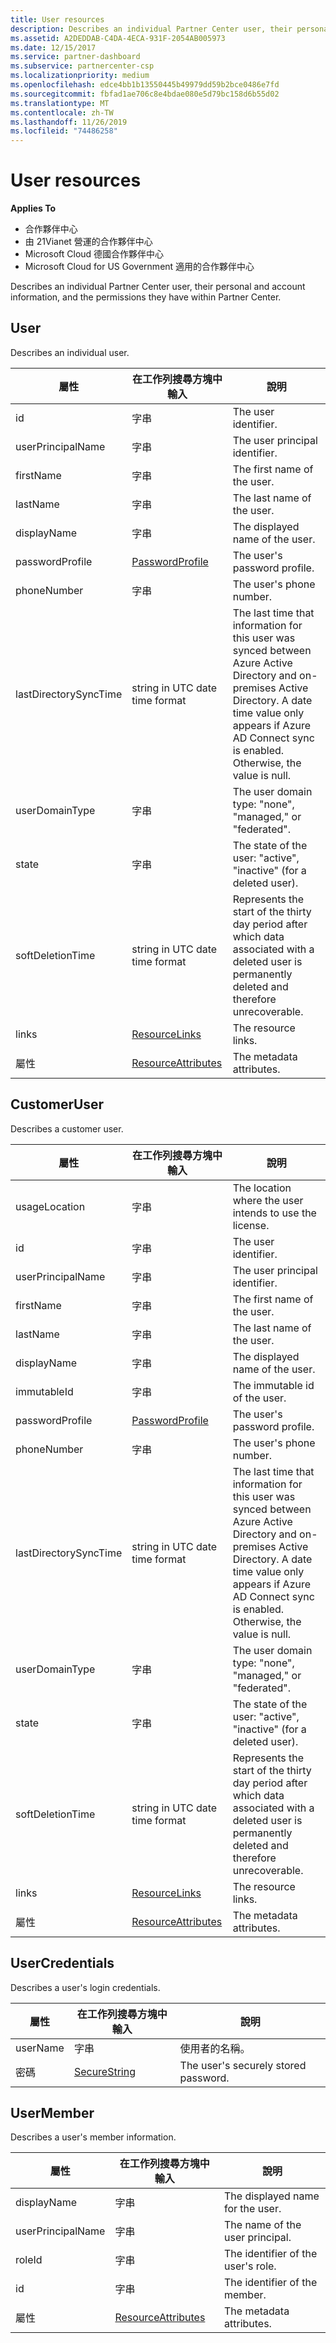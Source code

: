 ```yaml
---
title: User resources
description: Describes an individual Partner Center user, their personal and account information, and the permissions they have within Partner Center.
ms.assetid: A2DEDDAB-C4DA-4ECA-931F-2054AB005973
ms.date: 12/15/2017
ms.service: partner-dashboard
ms.subservice: partnercenter-csp
ms.localizationpriority: medium
ms.openlocfilehash: edce4bb1b13550445b49979dd59b2bce0486e7fd
ms.sourcegitcommit: fbfad1ae706c8e4bdae080e5d79bc158d6b55d02
ms.translationtype: MT
ms.contentlocale: zh-TW
ms.lasthandoff: 11/26/2019
ms.locfileid: "74486258"
---
```

# <a name="user-resources"></a>User resources


**Applies To**

- 合作夥伴中心
- 由 21Vianet 營運的合作夥伴中心
- Microsoft Cloud 德國合作夥伴中心
- Microsoft Cloud for US Government 適用的合作夥伴中心

Describes an individual Partner Center user, their personal and account information, and the permissions they have within Partner Center.

## <a name="span-iduserspan-iduserspan-iduseruser"></a><span id="User"/><span id="user"/><span id="USER"/>User


Describes an individual user.

| 屬性              | 在工作列搜尋方塊中輸入                                                           | 說明                                                                                                                                                                                                                |
|-----------------------|----------------------------------------------------------------|----------------------------------------------------------------------------------------------------------------------------------------------------------------------------------------------------------------------------|
| id                    | 字串                                                         | The user identifier.                                                                                                                                                                                                       |
| userPrincipalName     | 字串                                                         | The user principal identifier.                                                                                                                                                                                             |
| firstName             | 字串                                                         | The first name of the user.                                                                                                                                                                                                |
| lastName              | 字串                                                         | The last name of the user.                                                                                                                                                                                                 |
| displayName           | 字串                                                         | The displayed name of the user.                                                                                                                                                                                            |
| passwordProfile       | [PasswordProfile](utility-resources.md#passwordprofile)       | The user's password profile.                                                                                                                                                                                               |
| phoneNumber           | 字串                                                         | The user's phone number.                                                                                                                                                                                                   |
| lastDirectorySyncTime | string in UTC date time format                                 | The last time that information for this user was synced between Azure Active Directory and on-premises Active Directory. A date time value only appears if Azure AD Connect sync is enabled. Otherwise, the value is null. |
| userDomainType        | 字串                                                         | The user domain type: "none", "managed," or "federated".                                                                                                                                                                   |
| state                 | 字串                                                         | The state of the user: "active", "inactive" (for a deleted user).                                                                                                                                                          |
| softDeletionTime      | string in UTC date time format                                 | Represents the start of the thirty day period after which data associated with a deleted user is permanently deleted and therefore unrecoverable.                                                                          |
| links                 | [ResourceLinks](utility-resources.md#resourcelinks)           | The resource links.                                                                                                                                                                                                        |
| 屬性            | [ResourceAttributes](utility-resources.md#resourceattributes) | The metadata attributes.                                                                                                                                                                                                   |

 

## <a name="span-idcustomeruserspan-idcustomeruserspan-idcustomerusercustomeruser"></a><span id="CustomerUser"/><span id="customeruser"/><span id="CUSTOMERUSER"/>CustomerUser


Describes a customer user.

| 屬性              | 在工作列搜尋方塊中輸入                                                           | 說明                                                                                                                                                                                                                |
|-----------------------|----------------------------------------------------------------|----------------------------------------------------------------------------------------------------------------------------------------------------------------------------------------------------------------------------|
| usageLocation         | 字串                                                         | The location where the user intends to use the license.                                                                                                                                                                    |
| id                    | 字串                                                         | The user identifier.                                                                                                                                                                                                       |
| userPrincipalName     | 字串                                                         | The user principal identifier.                                                                                                                                                                                             |
| firstName             | 字串                                                         | The first name of the user.                                                                                                                                                                                                |
| lastName              | 字串                                                         | The last name of the user.                                                                                                                                                                                                 |
| displayName           | 字串                                                         | The displayed name of the user.                                                                                                                                                                                            |
| immutableId           | 字串                                                         | The immutable id of the user.                                                                                                                                                                                              |
| passwordProfile       | [PasswordProfile](utility-resources.md#passwordprofile)       | The user's password profile.                                                                                                                                                                                               |
| phoneNumber           | 字串                                                         | The user's phone number.                                                                                                                                                                                                   |
| lastDirectorySyncTime | string in UTC date time format                                 | The last time that information for this user was synced between Azure Active Directory and on-premises Active Directory. A date time value only appears if Azure AD Connect sync is enabled. Otherwise, the value is null. |
| userDomainType        | 字串                                                         | The user domain type: "none", "managed," or "federated".                                                                                                                                                                   |
| state                 | 字串                                                         | The state of the user: "active", "inactive" (for a deleted user).                                                                                                                                                          |
| softDeletionTime      | string in UTC date time format                                 | Represents the start of the thirty day period after which data associated with a deleted user is permanently deleted and therefore unrecoverable.                                                                          |
| links                 | [ResourceLinks](utility-resources.md#resourcelinks)           | The resource links.                                                                                                                                                                                                        |
| 屬性            | [ResourceAttributes](utility-resources.md#resourceattributes) | The metadata attributes.                                                                                                                                                                                                   |

 

## <a name="span-idusercredentialsspan-idusercredentialsspan-idusercredentialsusercredentials"></a><span id="UserCredentials"/><span id="usercredentials"/><span id="USERCREDENTIALS"/>UserCredentials


Describes a user's login credentials.

| 屬性 | 在工作列搜尋方塊中輸入                                               | 說明                          |
|----------|----------------------------------------------------|--------------------------------------|
| userName | 字串                                             | 使用者的名稱。                |
| 密碼 | [SecureString](utility-resources.md#securestring) | The user's securely stored password. |

 

## <a name="span-idusermemberspan-idusermemberspan-idusermemberusermember"></a><span id="UserMember"/><span id="usermember"/><span id="USERMEMBER"/>UserMember


Describes a user's member information.

| 屬性          | 在工作列搜尋方塊中輸入                                                           | 說明                        |
|-------------------|----------------------------------------------------------------|------------------------------------|
| displayName       | 字串                                                         | The displayed name for the user.   |
| userPrincipalName | 字串                                                         | The name of the user principal.    |
| roleId            | 字串                                                         | The identifier of the user's role. |
| id                | 字串                                                         | The identifier of the member.      |
| 屬性        | [ResourceAttributes](utility-resources.md#resourceattributes) | The metadata attributes.           |

 

 

 




